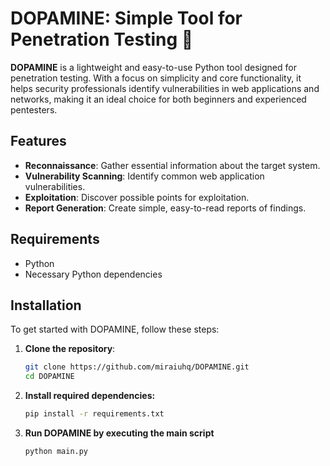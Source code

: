 # DOPAMINE: Simple Tool for Penetration Testing 🐬

**DOPAMINE** is a lightweight and easy-to-use Python tool designed for penetration testing. With a focus on simplicity and core functionality, it helps security professionals identify vulnerabilities in web applications and networks, making it an ideal choice for both beginners and experienced pentesters.

## Features

- **Reconnaissance**: Gather essential information about the target system.
- **Vulnerability Scanning**: Identify common web application vulnerabilities.
- **Exploitation**: Discover possible points for exploitation.
- **Report Generation**: Create simple, easy-to-read reports of findings.

## Requirements

- Python
- Necessary Python dependencies

## Installation

To get started with DOPAMINE, follow these steps:

1. **Clone the repository**:

   ```bash
   git clone https://github.com/miraiuhq/DOPAMINE.git
   cd DOPAMINE
   ```

2. **Install required dependencies:**

   ```bash
   pip install -r requirements.txt
   ```

3. **Run DOPAMINE by executing the main script**

   ```bash
   python main.py
   ```
